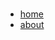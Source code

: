 
<h1><a href="index.html" class="blog_name"></a></h1>

* [home](index.html)
* [about](index.html#pages/about)
